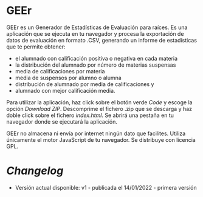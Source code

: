 # GEEr
GEEr es un Generador de Estadísticas de Evaluación para raíces. Es una aplicación que se ejecuta en tu navegador y procesa la exportación de datos de evaluación en formato .CSV, generando un informe de estadísticas que te permite obtener:
- el alumnado con calificación positiva o negativa en cada materia
- la distribución del alumnado por número de materias suspensas
- media de calificaciones por materia
- media de suspensos por alumno o alumna
- distribución de alumnado por media de calificaciones y
- alumnado con mejor calificación media.

Para utilizar la aplicación, haz click sobre el botón verde *Code* y escoge la opción *Download ZIP*. Descomprime el fichero .zip que se descarga y haz doble click sobre el fichero *index.html*. Se abrirá una pestaña en tu navegador donde se ejecutará la aplicación.

GEEr no almacena ni envía por internet ningún dato que facilites. Utiliza únicamente el motor JavaScript de tu navegador. Se distribuye con licencia GPL.

# *Changelog*
- Versión actual disponible: v1 - publicada el 14/01/2022 - primera versión
